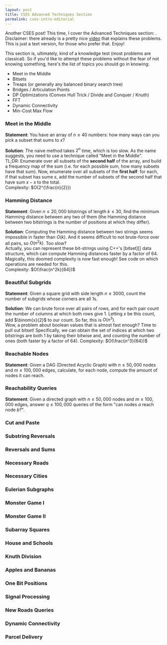 ```yaml
---
layout: post
title: CSES Advanced Techniques Section
permalink: cses-intro-editorial
---
```


Another CSES post! This time, I cover the Advanced Techniques section: . Disclaimer: there already is a pretty nice [video][video] that explains these problems. This is just a text version, for those who prefer that. Enjoy!

This section is, ultimately, kind of a knowledge test (most problems are classical). So if you'd like to attempt these problems without the fear of not knowing something, here's the list of topics you should go in knowing:

- Meet in the Middle
- Bitsets
- Treaps (or generally any balanced binary search tree)
- Bridges / Articulation Points
- DP Optimizations (Convex Hull Trick / Divide and Conquer / Knuth)
- FFT
- Dynamic Connectivity
- Min-Cost Max Flow

### Meet in the Middle
**Statement**: You have an array of $n \leq 40$ numbers: how many ways can you pick a subset that sums to $x$?

**Solution**: The naive method takes $2^n$ time, which is too slow. As the name suggests, you need to use a technique called "Meet in the Middle".  
TL;DR: Enumerate over all subsets of the **second half** of the array, and build a frequency map of the sum (i.e. for each possible sum, how many subsets have that sum). Now, enumerate over all subsets of the **first half**: for each, if that subset has sume $s$, add the number of subsets of the second half that have sum $x - s$ to the total.  
Complexity: $O(2^{\frac{n}{2}})

### Hamming Distance
**Statement**: Given $n \leq 20,000$ bitstrings of length $k \leq 30$, find the minimum Hamming distance between any two of them (the Hamming distance between two bitstrings is the number of positions at which they differ).

**Solution**: Computing the Hamming distance between two strings seems impossible in faster than $O(k)$. And it seems difficult to not brute-force over all pairs, so $O(n^2k)$. Too slow?  
Actually, you can represent these bit-strings using C++'s [bitset][] data structure, which can compute Hamming distances faster by a factor of 64. Magically, this doomed complexity is now fast enough! See code on which operations are needed for this.  
Complexity: $O(\frac{n^2k}{64})$

### Beautiful Subgrids
**Statement**: Given a square grid with side length $n \leq 3000$, count the number of subgrids whose corners are all 1s.

**Solution**: We can brute force over all pairs of rows, and for each pair count the number of columns at which both rows give 1. Letting $x$ be this count, add $\binom{x}{2}$ to our count. So far, this is $O(n^3)$.  
Wow, a problem about boolean values that is almost fast enough? Time to pull out bitset! Specifically, we can obtain the set of indices at which two bitstrings are both 1 by taking their bitwise and, and counting the number of ones (both faster by a factor of 64).
Complexity: $O(\frac{n^3}{64})$

### Reachable Nodes
**Statement**: Given a DAG (Directed Acyclic Graph) with $n \leq 50,000$ nodes and $m \leq 100,000$ edges, calculate, for each node, compute the amount of nodes it can reach.


### Reachability Queries
**Statement**: Given a directed graph with $n \leq 50,000$ nodes and $m \leq 100,000$ edges, answer $q \leq 100,000$ queries of the form "can nodes $a$ reach node $b$?".

### Cut and Paste

### Substring Reversals

### Reversals and Sums

### Necessary Roads

### Necessary Cities

### Eulerian Subgraphs

### Monster Game I

### Monster Game II

### Subarray Squares

### House and Schools

### Knuth Division

### Apples and Bananas

### One Bit Positions

### Signal Processing

### New Roads Queries

### Dynamic Connectivity

### Parcel Delivery 


[video]: https://www.youtube.com/watch?v=lYEFvF8Xx2c